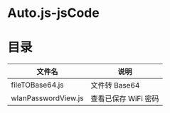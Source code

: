 # Auto.js-jsCode
目录
===
| 文件名                | 说明                |
|-----------------------|--------------------|
| fileTOBase64.js       | 文件转 Base64       |
| wlanPasswordView.js   | 查看已保存 WiFi 密码 |
